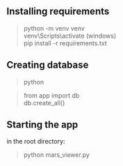 ## Installing requirements

> python -m venv venv <br/>
> venv\Scripts\activate (windows) <br/>
> pip install -r requirements.txt 

## Creating database

> python

> from app import db <br/>
> db.create_all()

## Starting the app

in the root directory:

> python mars_viewer.py

